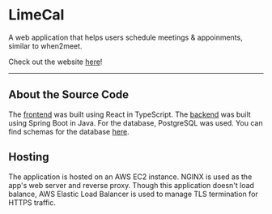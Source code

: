 # LimeCal
A web application that helps users schedule meetings &amp; appoinments, similar to when2meet. 

Check out the website [here](https://limecal.com/events/create)!

-----

## About the Source Code

The [frontend](frontend) was built using React in TypeScript. The [backend](scheduler) was built using Spring Boot in Java. For the database, PostgreSQL was used. You can find schemas for the database [here](scheduler/src/main/resources/schema.sql).

## Hosting

The application is hosted on an AWS EC2 instance. NGINX is used as the app's web server and reverse proxy. Though this application doesn't load balance, AWS Elastic Load Balancer is used to manage TLS termination for HTTPS traffic.
